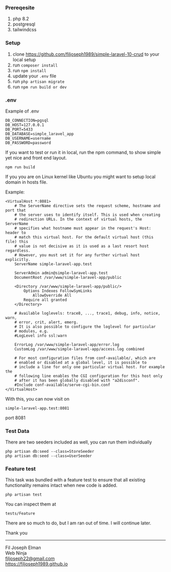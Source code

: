 ### Prereqesite

1. php 8.2
1. postgresql
1. tailwindcss

### Setup

1. clone https://github.com/filjoseph1989/simple-laravel-10-crud to your local setup
1. run `composer install`
1. run `npm install`
1. update your `.env` file
1. run `php artisan migrate`
1. run `npm run build or dev`

### .env

Example of .env

    DB_CONNECTION=pgsql
    DB_HOST=127.0.0.1
    DB_PORT=5433
    DB_DATABASE=simple_laravel_app
    DB_USERNAME=username
    DB_PASSWORD=password

If you want to test or run it in local, run the npm command, to show simple yet nice and front end layout.

    npm run build

If you you are on Linux kernel like Ubuntu you might want to setup local domain in hosts file.

Example:

    <VirtualHost *:8081>
        # The ServerName directive sets the request scheme, hostname and port that
        # the server uses to identify itself. This is used when creating
        # redirection URLs. In the context of virtual hosts, the ServerName
        # specifies what hostname must appear in the request's Host: header to
        # match this virtual host. For the default virtual host (this file) this
        # value is not decisive as it is used as a last resort host regardless.
        # However, you must set it for any further virtual host explicitly.
        ServerName simple-laravel-app.test

        ServerAdmin admin@simple-laravel-app.test
        DocumentRoot /var/www/simple-laravel-app/public

        <Directory /var/www/simple-laravel-app/public/>
            Options Indexes FollowSymLinks
                AllowOverride All
            Require all granted
        </Directory>

        # Available loglevels: trace8, ..., trace1, debug, info, notice, warn,
        # error, crit, alert, emerg.
        # It is also possible to configure the loglevel for particular
        # modules, e.g.
        #LogLevel info ssl:warn

        ErrorLog /var/www/simple-laravel-app/error.log
        CustomLog /var/www/simple-laravel-app/access.log combined

        # For most configuration files from conf-available/, which are
        # enabled or disabled at a global level, it is possible to
        # include a line for only one particular virtual host. For example the
        # following line enables the CGI configuration for this host only
        # after it has been globally disabled with "a2disconf".
        #Include conf-available/serve-cgi-bin.conf
    </VirtualHost>

With this, you can now visit on

    simple-laravel-app.test:8081

port 8081

### Test Data

There are two seeders included as well, you can run them individually

    php artisan db:seed --class=StoreSeeder
    php artisan db:seed --class=UserSeeder

### Feature test

This task was bundled with a feature test to ensure that all existing functionality remains intact when new code is added.

    php artisan test

You can inspect them at

    tests/Feature

There are so much to do, but I am ran out of time. I will continue later.

Thank you

---------------------------------------------

Fil Joseph Elman<br>
Web Ninja<br>
filjoseph22@gmail.com<br>
https://filjoseph1989.github.io<br>

